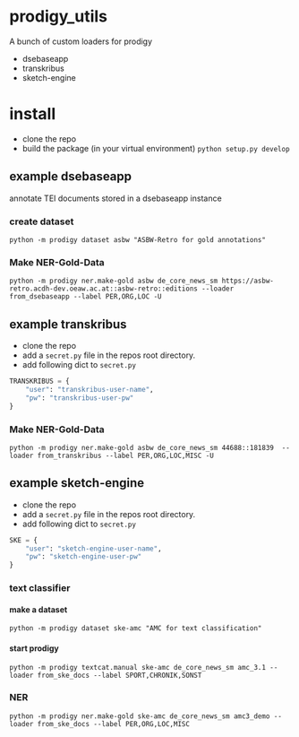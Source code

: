 # prodigy_utils

A bunch of custom loaders for prodigy

* dsebaseapp
* transkribus
* sketch-engine

# install

* clone the repo
* build the package (in your virtual environment) `python setup.py develop`

## example dsebaseapp

annotate TEI documents stored in a dsebaseapp instance

### create dataset

`python -m prodigy dataset asbw "ASBW-Retro for gold annotations"`

### Make NER-Gold-Data

`python -m prodigy ner.make-gold asbw de_core_news_sm https://asbw-retro.acdh-dev.oeaw.ac.at::asbw-retro::editions --loader from_dsebaseapp --label PER,ORG,LOC -U`


## example transkribus

* clone the repo
* add a `secret.py` file in the repos root directory.
* add following dict to `secret.py`
```python
TRANSKRIBUS = {
    "user": "transkribus-user-name",
    "pw": "transkribus-user-pw"
}
```

### Make NER-Gold-Data

`python -m prodigy ner.make-gold asbw de_core_news_sm 44688::181839  --loader from_transkribus --label PER,ORG,LOC,MISC -U`

## example sketch-engine

* clone the repo
* add a `secret.py` file in the repos root directory.
* add following dict to `secret.py`
```python
SKE = {
    "user": "sketch-engine-user-name",
    "pw": "sketch-engine-user-pw"
}
```

### text classifier

#### make a dataset

`python -m prodigy dataset ske-amc "AMC for text classification"`

#### start prodigy

`python -m prodigy textcat.manual ske-amc de_core_news_sm amc_3.1 --loader from_ske_docs --label SPORT,CHRONIK,SONST`


### NER

`python -m prodigy ner.make-gold ske-amc de_core_news_sm amc3_demo --loader from_ske_docs --label PER,ORG,LOC,MISC`
